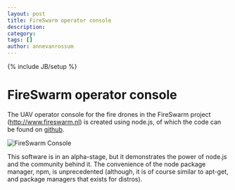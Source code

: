 ```yaml
---
layout: post
title: FireSwarm operator console
description: 
category: 
tags: []
author: annevanrossum
---
```

{% include JB/setup %}

# FireSwarm operator console

The UAV operator console for the fire drones in the FireSwarm project
(<http://www.fireswarm.nl>) is created using node.js, of which the code can be
found on [github](https://github.com/mrquincle/uav-console).

![FireSwarm Console](https://raw.github.com/mrquincle/uav-console/master/doc/uav_console.png)

This software is in an alpha-stage, but it demonstrates the power of node.js
and the community behind it. The convenience of the node package manager, npm,
is unprecedented (although, it is of course similar to apt-get, and package
managers that exists for distros).


